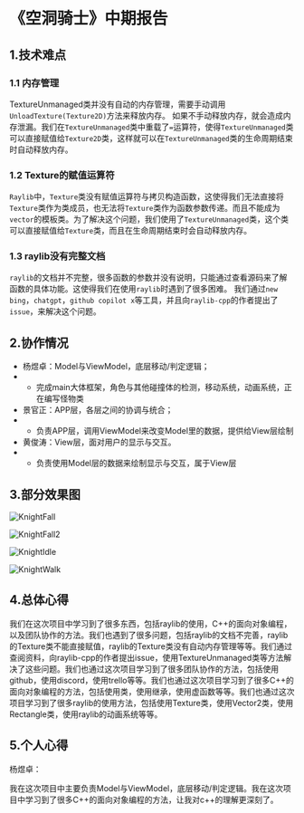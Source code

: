 #  《空洞骑士》中期报告

##  1.技术难点

###  1.1 内存管理

TextureUnmanaged类并没有自动的内存管理，需要手动调用`UnloadTexture(Texture2D)`方法来释放内存。
如果不手动释放内存，就会造成内存泄漏。我们在`TextureUnmanaged`类中重载了`=`运算符，使得`TextureUnmanaged`类可以直接赋值给`Texture2D`类，这样就可以在`TextureUnmanaged`类的生命周期结束时自动释放内存。

### 1.2 Texture的赋值运算符

`Raylib`中，`Texture`类没有赋值运算符与拷贝构造函数，这使得我们无法直接将`Texture`类作为类成员，也无法将`Texture`类作为函数参数传递。而且不能成为`vector`的模板类。为了解决这个问题，我们使用了`TextureUnmanaged`类，这个类可以直接赋值给`Texture`类，而且在生命周期结束时会自动释放内存。

### 1.3 raylib没有完整文档

`raylib`的文档并不完整，很多函数的参数并没有说明，只能通过查看源码来了解函数的具体功能。这使得我们在使用`raylib`时遇到了很多困难。
我们通过`new bing`，`chatgpt`，`github copilot x`等工具，并且向`raylib-cpp`的作者提出了`issue`，来解决这个问题。

## 2.协作情况

- 杨煜卓：Model与ViewModel，底层移动/判定逻辑；
- - 完成main大体框架，角色与其他碰撞体的检测，移动系统，动画系统，正在编写怪物类
- 景官正：APP层，各层之间的协调与统合；
- - 负责APP层，调用ViewModel来改变Model里的数据，提供给View层绘制
- 黄俊涛：View层，面对用户的显示与交互。
- - 负责使用Model层的数据来绘制显示与交互，属于View层

## 3.部分效果图

![KnightFall](D:\Programming\MarkDownPic\CppGameJam\KnightFall.png)

![KnightFall2](D:\Programming\MarkDownPic\CppGameJam\KnightFall2.png)

![KnightIdle](D:\Programming\MarkDownPic\CppGameJam\KnightIdle.png)

![KnightWalk](D:\Programming\MarkDownPic\CppGameJam\KnightWalk.png)

## 4.总体心得

我们在这次项目中学习到了很多东西，包括raylib的使用，C++的面向对象编程，以及团队协作的方法。我们也遇到了很多问题，包括raylib的文档不完善，raylib的Texture类不能直接赋值，raylib的Texture类没有自动内存管理等等。我们通过查阅资料，向raylib-cpp的作者提出issue，使用TextureUnmanaged类等方法解决了这些问题。我们也通过这次项目学习到了很多团队协作的方法，包括使用github，使用discord，使用trello等等。我们也通过这次项目学习到了很多C++的面向对象编程的方法，包括使用类，使用继承，使用虚函数等等。我们也通过这次项目学习到了很多raylib的使用方法，包括使用Texture类，使用Vector2类，使用Rectangle类，使用raylib的动画系统等等。

## 5.个人心得

杨煜卓：

我在这次项目中主要负责Model与ViewModel，底层移动/判定逻辑。我在这次项目中学习到了很多C++的面向对象编程的方法，让我对c++的理解更深刻了。
